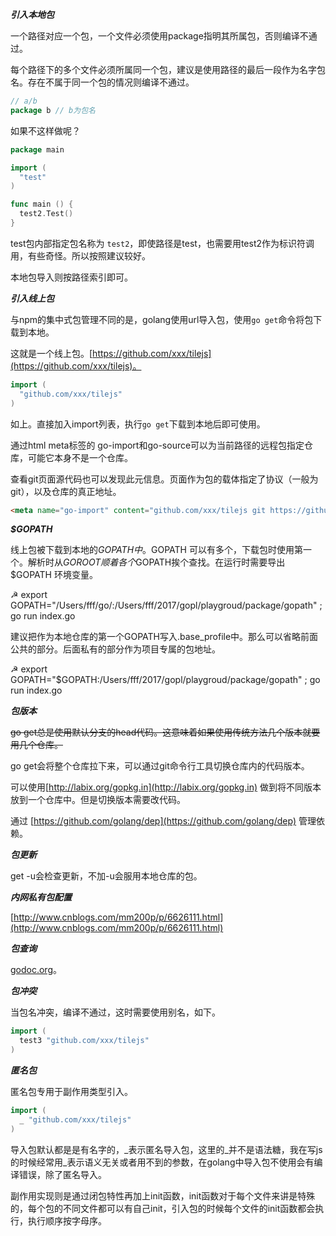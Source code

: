 ***引入本地包***

一个路径对应一个包，一个文件必须使用package指明其所属包，否则编译不通过。

每个路径下的多个文件必须所属同一个包，建议是使用路径的最后一段作为名字包名。存在不属于同一个包的情况则编译不通过。

```go
// a/b
package b // b为包名
```

如果不这样做呢？

```go
package main

import (
  "test"
)

func main () {
  test2.Test()
}
```

test包内部指定包名称为 `test2`，即使路径是test，也需要用test2作为标识符调用，有些奇怪。所以按照建议较好。

本地包导入则按路径索引即可。

***引入线上包***

与npm的集中式包管理不同的是，golang使用url导入包，使用`go get`命令将包下载到本地。

这就是一个线上包。[https://github.com/xxx/tilejs](https://github.com/xxx/tilejs)。

```go
import (
  "github.com/xxx/tilejs"
)
```

如上。直接加入import列表，执行`go get`下载到本地后即可使用。

通过html meta标签的 go-import和go-source可以为当前路径的远程包指定仓库，可能它本身不是一个仓库。

查看git页面源代码也可以发现此元信息。页面作为包的载体指定了协议（一般为git），以及仓库的真正地址。
```html
<meta name="go-import" content="github.com/xxx/tilejs git https://github.com/xxx/tilejs.git">
```

***$GOPATH***

线上包被下载到本地的$GOPATH中。$GOPATH 可以有多个，下载包时使用第一个。解析时从$GOROOT顺着各个$GOPATH挨个查找。在运行时需要导出$GOPATH 环境变量。

☭ export GOPATH="/Users/fff/go/:/Users/fff/2017/gopl/playgroud/package/gopath" ; go run index.go

建议把作为本地仓库的第一个GOPATH写入.base_profile中。那么可以省略前面公共的部分。后面私有的部分作为项目专属的包地址。

☭ export GOPATH="$GOPATH:/Users/fff/2017/gopl/playgroud/package/gopath" ; go run index.go

***包版本***

~~go get总是使用默认分支的head代码。这意味着如果使用传统方法几个版本就要用几个仓库。~~

go get会将整个仓库拉下来，可以通过git命令行工具切换仓库内的代码版本。

可以使用[http://labix.org/gopkg.in](http://labix.org/gopkg.in) 做到将不同版本放到一个仓库中。但是切换版本需要改代码。

通过 [https://github.com/golang/dep](https://github.com/golang/dep) 管理依赖。

***包更新***

get -u会检查更新，不加-u会服用本地仓库的包。

***内网私有包配置***

[http://www.cnblogs.com/mm200p/p/6626111.html](http://www.cnblogs.com/mm200p/p/6626111.html)

***包查询***

[godoc.org](godoc.org)。


***包冲突***

当包名冲突，编译不通过，这时需要使用别名，如下。

```go
import (
  test3 "github.com/xxx/tilejs"
)
```


***匿名包***

匿名包专用于副作用类型引入。

```go
import (
  _ "github.com/xxx/tilejs"
)
```

导入包默认都是是有名字的，_表示匿名导入包，这里的_并不是语法糖，我在写js的时候经常用_表示语义无关或者用不到的参数，在golang中导入包不使用会有编译错误，除了匿名导入。

副作用实现则是通过闭包特性再加上init函数，init函数对于每个文件来讲是特殊的，每个包的不同文件都可以有自己init，引入包的时候每个文件的init函数都会执行，执行顺序按字母序。